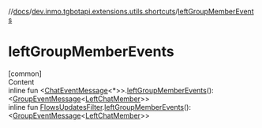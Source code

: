 //[docs](../../index.md)/[dev.inmo.tgbotapi.extensions.utils.shortcuts](index.md)/[leftGroupMemberEvents](left-group-member-events.md)



# leftGroupMemberEvents  
[common]  
Content  
inline fun <[ChatEventMessage](../dev.inmo.tgbotapi.types.message.abstracts/-chat-event-message/index.md)<*>>.[leftGroupMemberEvents](left-group-member-events.md)(): <[GroupEventMessage](../dev.inmo.tgbotapi.types.message.abstracts/-group-event-message/index.md)<[LeftChatMember](../dev.inmo.tgbotapi.types.message.ChatEvents/-left-chat-member/index.md)>>  
inline fun [FlowsUpdatesFilter](../dev.inmo.tgbotapi.updateshandlers/-flows-updates-filter/index.md).[leftGroupMemberEvents](left-group-member-events.md)(): <[GroupEventMessage](../dev.inmo.tgbotapi.types.message.abstracts/-group-event-message/index.md)<[LeftChatMember](../dev.inmo.tgbotapi.types.message.ChatEvents/-left-chat-member/index.md)>>  



